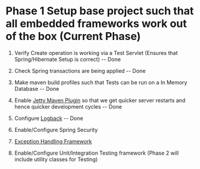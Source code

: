 # Phase 1 Setup base project such that all embedded frameworks work out of the box (Current Phase) #


1) Verify Create operation is working via a Test Servlet (Ensures that Spring/Hibernate Setup is correct) -- Done

2) Check Spring transactions are being applied -- Done

3) Make maven build profiles such that Tests can be run on a In Memory Database -- Done

4) Enable [Jetty Maven Plugin](http://docs.codehaus.org/display/JETTY/Maven+Jetty+Plugin)  so that we get quicker server restarts and hence quicker development cycles -- Done

5) Configure [Logback](http://logback.qos.ch/) -- Done

6) Enable/Configure Spring Security

7) [Exception Handling Framework](http://noobjuggler.blogspot.com/2011/11/simplified-exception-handling.html)

8) Enable/Configure Unit/Integration Testing framework (Phase 2 will include utility classes for Testing)